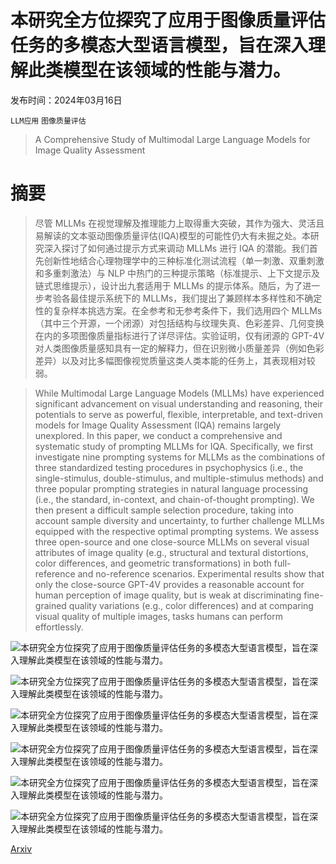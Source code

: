 # 本研究全方位探究了应用于图像质量评估任务的多模态大型语言模型，旨在深入理解此类模型在该领域的性能与潜力。

发布时间：2024年03月16日

`LLM应用` `图像质量评估`

> A Comprehensive Study of Multimodal Large Language Models for Image Quality Assessment

# 摘要

> 尽管 MLLMs 在视觉理解及推理能力上取得重大突破，其作为强大、灵活且易解读的文本驱动图像质量评估(IQA)模型的可能性仍大有未掘之处。本研究深入探讨了如何通过提示方式来调动 MLLMs 进行 IQA 的潜能。我们首先创新性地结合心理物理学中的三种标准化测试流程（单一刺激、双重刺激和多重刺激法）与 NLP 中热门的三种提示策略（标准提示、上下文提示及链式思维提示），设计出九套适用于 MLLMs 的提示体系。随后，为了进一步考验各最佳提示系统下的 MLLMs，我们提出了兼顾样本多样性和不确定性的复杂样本挑选方案。在全参考和无参考条件下，我们选用四个 MLLMs（其中三个开源，一个闭源）对包括结构与纹理失真、色彩差异、几何变换在内的多项图像质量指标进行了详尽评估。实验证明，仅有闭源的 GPT-4V 对人类图像质量感知具有一定的解释力，但在识别微小质量差异（例如色彩差异）以及对比多幅图像视觉质量这类人类本能的任务上，其表现相对较弱。

> While Multimodal Large Language Models (MLLMs) have experienced significant advancement on visual understanding and reasoning, their potentials to serve as powerful, flexible, interpretable, and text-driven models for Image Quality Assessment (IQA) remains largely unexplored. In this paper, we conduct a comprehensive and systematic study of prompting MLLMs for IQA. Specifically, we first investigate nine prompting systems for MLLMs as the combinations of three standardized testing procedures in psychophysics (i.e., the single-stimulus, double-stimulus, and multiple-stimulus methods) and three popular prompting strategies in natural language processing (i.e., the standard, in-context, and chain-of-thought prompting). We then present a difficult sample selection procedure, taking into account sample diversity and uncertainty, to further challenge MLLMs equipped with the respective optimal prompting systems. We assess three open-source and one close-source MLLMs on several visual attributes of image quality (e.g., structural and textural distortions, color differences, and geometric transformations) in both full-reference and no-reference scenarios. Experimental results show that only the close-source GPT-4V provides a reasonable account for human perception of image quality, but is weak at discriminating fine-grained quality variations (e.g., color differences) and at comparing visual quality of multiple images, tasks humans can perform effortlessly.

![本研究全方位探究了应用于图像质量评估任务的多模态大型语言模型，旨在深入理解此类模型在该领域的性能与潜力。](../../../paper_images/2403.10854/x1.png)

![本研究全方位探究了应用于图像质量评估任务的多模态大型语言模型，旨在深入理解此类模型在该领域的性能与潜力。](../../../paper_images/2403.10854/x2.png)

![本研究全方位探究了应用于图像质量评估任务的多模态大型语言模型，旨在深入理解此类模型在该领域的性能与潜力。](../../../paper_images/2403.10854/x3.png)

![本研究全方位探究了应用于图像质量评估任务的多模态大型语言模型，旨在深入理解此类模型在该领域的性能与潜力。](../../../paper_images/2403.10854/x4.png)

![本研究全方位探究了应用于图像质量评估任务的多模态大型语言模型，旨在深入理解此类模型在该领域的性能与潜力。](../../../paper_images/2403.10854/x5.png)

![本研究全方位探究了应用于图像质量评估任务的多模态大型语言模型，旨在深入理解此类模型在该领域的性能与潜力。](../../../paper_images/2403.10854/x6.png)

[Arxiv](https://arxiv.org/abs/2403.10854)
